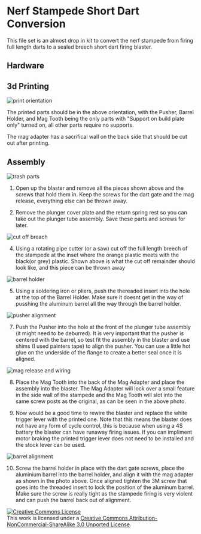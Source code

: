 # Nerf Stampede Short Dart Conversion

This file set is an almost drop in kit to convert the nerf stampede from firing full length darts to a sealed breech short dart firing blaster. 

## Hardware



## 3d Printing
![print orientation](https://github.com/LCobeaga/Nerf-Stampede-Short-Dart-Conversion/assets/44830532/bdc82ca9-86b2-49d0-8648-b7c8f2f05e39)

The printed parts should be in the above orientation, with the Pusher, Barrel Holder, and Mag Tooth being the only parts with "Support on build plate only" turned on, all other parts require no supports. 

The mag adapter has a sacrifical wall on the back side that should be cut out after printing. 

## Assembly 

![trash parts](https://github.com/LCobeaga/Nerf-Stampede-Short-Dart-Conversion/assets/44830532/1ae74476-fe58-4d92-903a-35bb3e22710c)

1. Open up the blaster and remove all the pieces shown above and the screws that hold them in.
Keep the screws for the dart gate and the mag release, everything else can be thrown away.
   
3. Remove the plunger cover plate and the return spring rest so you can take out the plunger tube assembly. Save these parts and screws for later.

![cut off breach](https://github.com/LCobeaga/Nerf-Stampede-Short-Dart-Conversion/assets/44830532/4428c2a1-86e7-45ce-bb5d-cc02bf07fe15)

4. Using a rotating pipe cutter (or a saw) cut off the full length breech of the stampede at the inset where the orange plastic meets with the black(or grey) plastic. 
Shown above is what the cut off remainder should look like, and this piece can be thrown away

![barrel holder](https://github.com/LCobeaga/Nerf-Stampede-Short-Dart-Conversion/assets/44830532/592143ea-35ce-477d-aaf0-dd7a574a5b82)

5. Using a soldering iron or pliers, push the thereaded insert into the hole at the top of the Barrel Holder.
Make sure it doesnt get in the way of pusshing the aluminum barrel all the way through the barrel holder.

![pusher alignment](https://github.com/LCobeaga/Nerf-Stampede-Short-Dart-Conversion/assets/44830532/86d31cec-3c38-4371-8d18-0cfefe068d32)

7. Push the Pusher into the hole at the front of the plunger tube assembly (it might need to be deburred).
It is very important that the pusher is centered with the barrel, so test fit the assembly in the blaster and use shims (I used painters tape) to align the pusher. 
You can use a little hot glue on the underside of the flange to create a better seal once it is aligned.

![mag release and wiring](https://github.com/LCobeaga/Nerf-Stampede-Short-Dart-Conversion/assets/44830532/b1276934-a3d1-4e07-acda-d6b61fbb1ac2)

8. Place the Mag Tooth into the back of the Mag Adapter and place the assembly into the blaster.
The Mag Adapter will lock over a small feature in the side wall of the stampede and the Mag Tooth will slot into the same screw posts as the original, as can be seen in the above photo.

9. Now would be a good time to rewire the blaster and replace the white trigger lever with the printed one.
Note that this means the blaster does not have any form of cycle control, this is because when using a 4S battery the blaster can have runaway firing issues.
If you can impliment motor braking the printed trigger lever does not need to be installed and the stock lever can be used.

![barrel alignment](https://github.com/LCobeaga/Nerf-Stampede-Short-Dart-Conversion/assets/44830532/9644701e-7c99-4ec5-ba95-736b083ef6e2)

10. Screw the barrel holder in place with the dart gate screws, place the aluminium barrel into the barrel holder, and align it with the mag adapter as shown in the photo above.
Once aligned tighten the 3M screw that goes into the threaded insert to lock the position of the aluminum barrel.
Make sure the screw is really tight as the stampede firing is very violent and can push the barrel back out of alignment.

<a rel="license" href="http://creativecommons.org/licenses/by-nc-sa/3.0/"><img alt="Creative Commons License" style="border-width:0" src="https://i.creativecommons.org/l/by-nc-sa/3.0/88x31.png" /></a><br />This work is licensed under a <a rel="license" href="http://creativecommons.org/licenses/by-nc-sa/3.0/">Creative Commons Attribution-NonCommercial-ShareAlike 3.0 Unported License</a>.
